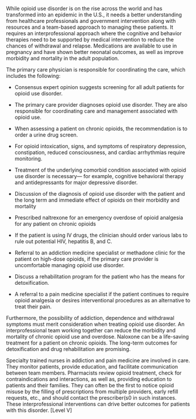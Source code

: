 While opioid use disorder is on the rise across the world and has transformed into an epidemic in the U.S., it needs a better understanding from healthcare professionals and government intervention along with resources and a team-based approach to managing these patients. It requires an interprofessional approach where the cognitive and behavior therapies need to be supported by medical intervention to reduce the chances of withdrawal and relapse. Medications are available to use in pregnancy and have shown better neonatal outcomes, as well as improve morbidity and mortality in the adult population.

The primary care physician is responsible for coordinating the care, which includes the following:

- Consensus expert opinion suggests screening for all adult patients for opioid use disorder.

- The primary care provider diagnoses opioid use disorder. They are also responsible for coordinating care and management associated with opioid use.

- When assessing a patient on chronic opioids, the recommendation is to order a urine drug screen.

- For opioid intoxication, signs, and symptoms of respiratory depression, constipation, reduced consciousness, and cardiac arrhythmias require monitoring.

- Treatment of the underlying comorbid condition associated with opioid use disorder is necessary— for example, cognitive behavioral therapy and antidepressants for major depressive disorder.

- Discussion of the diagnosis of opioid use disorder with the patient and the long term and immediate effect of opioids on their morbidity and mortality

- Prescribed naltrexone for an emergency overdose of opioid analgesia for any patient on chronic opioids

- If the patient is using IV drugs, the clinician should order various labs to rule out potential HIV, hepatitis B, and C.

- Referral to an addiction medicine specialist or methadone clinic for the patient on high-dose opioids, if the primary care provider is uncomfortable managing opioid use disorder.

- Discuss a rehabilitation program for the patient who has the means for detoxification.

- A referral to a pain medicine specialist if the patient continues to require opioid analgesia or desires interventional procedures as an alternative to treat their pain.

Furthermore, the possibility of addiction, dependence and withdrawal symptoms must merit consideration when treating opioid use disorder. An interprofessional team working together can reduce the morbidity and mortality of chronic opioid use and overdose. Naloxone can be a life-saving treatment for a patient on chronic opioids. The long-term outcomes for detoxification and drug rehabilitation are promising.

Specialty trained nurses in addiction and pain medicine are involved in care. They monitor patients, provide education, and facilitate communication between team members. Pharmacists review opioid treatment, check for contraindications and interactions, as well as, providing education to patients and their families. They can often be the first to notice opioid misuse by the filling of prescriptions from multiple providers, early refill requests, etc., and should contact the prescriber(s0 in such instances. These interprofessional interventions can drive better outcomes for patients with this disorder. [Level V]
